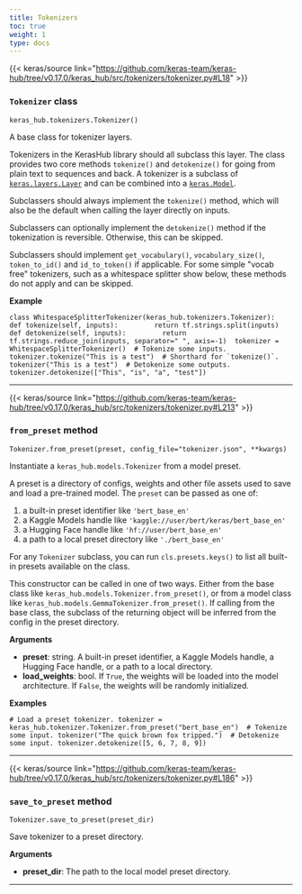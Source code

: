 ```yaml
---
title: Tokenizers
toc: true
weight: 1
type: docs
---
```


{{< keras/source link="https://github.com/keras-team/keras-hub/tree/v0.17.0/keras_hub/src/tokenizers/tokenizer.py#L18" >}}

### `Tokenizer` class

`keras_hub.tokenizers.Tokenizer()`

A base class for tokenizer layers.

Tokenizers in the KerasHub library should all subclass this layer. The class provides two core methods `tokenize()` and `detokenize()` for going from plain text to sequences and back. A tokenizer is a subclass of [`keras.layers.Layer`](/api/layers/base_layer#layer-class) and can be combined into a [`keras.Model`](/api/models/model#model-class).

Subclassers should always implement the `tokenize()` method, which will also be the default when calling the layer directly on inputs.

Subclassers can optionally implement the `detokenize()` method if the tokenization is reversible. Otherwise, this can be skipped.

Subclassers should implement `get_vocabulary()`, `vocabulary_size()`, `token_to_id()` and `id_to_token()` if applicable. For some simple "vocab free" tokenizers, such as a whitespace splitter show below, these methods do not apply and can be skipped.

**Example**

`` class WhitespaceSplitterTokenizer(keras_hub.tokenizers.Tokenizer):     def tokenize(self, inputs):         return tf.strings.split(inputs)      def detokenize(self, inputs):         return tf.strings.reduce_join(inputs, separator=" ", axis=-1)  tokenizer = WhitespaceSplitterTokenizer()  # Tokenize some inputs. tokenizer.tokenize("This is a test")  # Shorthard for `tokenize()`. tokenizer("This is a test")  # Detokenize some outputs. tokenizer.detokenize(["This", "is", "a", "test"]) ``

---

{{< keras/source link="https://github.com/keras-team/keras-hub/tree/v0.17.0/keras_hub/src/tokenizers/tokenizer.py#L213" >}}

### `from_preset` method

`Tokenizer.from_preset(preset, config_file="tokenizer.json", **kwargs)`

Instantiate a `keras_hub.models.Tokenizer` from a model preset.

A preset is a directory of configs, weights and other file assets used to save and load a pre-trained model. The `preset` can be passed as one of:

1.  a built-in preset identifier like `'bert_base_en'`
2.  a Kaggle Models handle like `'kaggle://user/bert/keras/bert_base_en'`
3.  a Hugging Face handle like `'hf://user/bert_base_en'`
4.  a path to a local preset directory like `'./bert_base_en'`

For any `Tokenizer` subclass, you can run `cls.presets.keys()` to list all built-in presets available on the class.

This constructor can be called in one of two ways. Either from the base class like `keras_hub.models.Tokenizer.from_preset()`, or from a model class like `keras_hub.models.GemmaTokenizer.from_preset()`. If calling from the base class, the subclass of the returning object will be inferred from the config in the preset directory.

**Arguments**

- **preset**: string. A built-in preset identifier, a Kaggle Models handle, a Hugging Face handle, or a path to a local directory.
- **load_weights**: bool. If `True`, the weights will be loaded into the model architecture. If `False`, the weights will be randomly initialized.

**Examples**

`# Load a preset tokenizer. tokenizer = keras_hub.tokenizer.Tokenizer.from_preset("bert_base_en")  # Tokenize some input. tokenizer("The quick brown fox tripped.")  # Detokenize some input. tokenizer.detokenize([5, 6, 7, 8, 9])`

---

{{< keras/source link="https://github.com/keras-team/keras-hub/tree/v0.17.0/keras_hub/src/tokenizers/tokenizer.py#L186" >}}

### `save_to_preset` method

`Tokenizer.save_to_preset(preset_dir)`

Save tokenizer to a preset directory.

**Arguments**

- **preset_dir**: The path to the local model preset directory.

---
